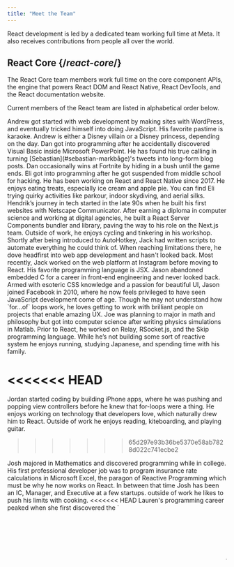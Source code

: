 ```yaml
---
title: "Meet the Team"
---
```


<Intro>

React development is led by a dedicated team working full time at Meta. It also receives contributions from people all over the world.

</Intro>

## React Core {/*react-core*/}

The React Core team members work full time on the core component APIs, the engine that powers React DOM and React Native, React DevTools, and the React documentation website.

Current members of the React team are listed in alphabetical order below.

<TeamMember name="Andrew Clark" permalink="andrew-clark" photo="/images/team/acdlite.jpg" github="acdlite" twitter="acdlite" threads="acdlite" title="Engineer at Vercel">
    Andrew got started with web development by making sites with WordPress, and eventually tricked himself into doing JavaScript. His favorite pastime is karaoke. Andrew is either a Disney villain or a Disney princess, depending on the day.
</TeamMember>

<TeamMember name="Dan Abramov" permalink="dan-abramov" photo="/images/team/gaearon.jpg" github="gaearon" bsky="danabra.mov" title="Independent Engineer">
    Dan got into programming after he accidentally discovered Visual Basic inside Microsoft PowerPoint. He has found his true calling in turning [Sebastian](#sebastian-markbåge)'s tweets into long-form blog posts. Dan occasionally wins at Fortnite by hiding in a bush until the game ends.
</TeamMember>

<TeamMember name="Eli White" permalink="eli-white" photo="/images/team/eli-white.jpg" github="elicwhite" twitter="Eli_White" threads="elicwhite" title="Engineering Manager at Meta">
    Eli got into programming after he got suspended from middle school for hacking. He has been working on React and React Native since 2017. He enjoys eating treats, especially ice cream and apple pie. You can find Eli trying quirky activities like parkour, indoor skydiving, and aerial silks.
</TeamMember>

<TeamMember name="Hendrik Liebau" permalink="hendrik-liebau" photo="/images/team/hendrik.jpg" github="unstubbable" bsky="unstubbable.bsky.social" twitter="unstubbable" title="Engineer at Vercel">
    Hendrik’s journey in tech started in the late 90s when he built his first websites with Netscape Communicator. After earning a diploma in computer science and working at digital agencies, he built a React Server Components bundler and library, paving the way to his role on the Next.js team. Outside of work, he enjoys cycling and tinkering in his workshop.
</TeamMember>

<TeamMember name="Jack Pope" permalink="jack-pope" photo="/images/team/jack-pope.jpg" github="jackpope" personal="jackpope.me" title="Engineer at Meta">
    Shortly after being introduced to AutoHotkey, Jack had written scripts to automate everything he could think of. When reaching limitations there, he dove headfirst into web app development and hasn't looked back. Most recently, Jack worked on the web platform at Instagram before moving to React. His favorite programming language is JSX.
</TeamMember>

<TeamMember name="Jason Bonta" permalink="jason-bonta" photo="/images/team/jasonbonta.jpg" threads="someextent" title="Engineering Manager at Meta">
    Jason abandoned embedded C for a career in front-end engineering and never looked back. Armed with esoteric CSS knowledge and a passion for beautiful UI, Jason joined Facebook in 2010, where he now feels privileged to have seen JavaScript development come of age. Though he may not understand how `for...of` loops work, he loves getting to work with brilliant people on projects that enable amazing UX.
</TeamMember>

<TeamMember name="Joe Savona" permalink="joe-savona" photo="/images/team/joe.jpg" github="josephsavona" twitter="en_JS" threads="joesavona" title="Engineer at Meta">
    Joe was planning to major in math and philosophy but got into computer science after writing physics simulations in Matlab. Prior to React, he worked on Relay, RSocket.js, and the Skip programming language. While he’s not building some sort of reactive system he enjoys running, studying Japanese, and spending time with his family.
</TeamMember>

<<<<<<< HEAD
=======
<TeamMember name="Jordan Brown" permalink="jordan-brown" photo="/images/team/jordan.jpg" github="jbrown215" title="Engineer at Meta">
    Jordan started coding by building iPhone apps, where he was pushing and popping view controllers before he knew that for-loops were a thing. He enjoys working on technology that developers love, which naturally drew him to React. Outside of work he enjoys reading, kiteboarding, and playing guitar.
</TeamMember>

>>>>>>> 65d297e93b36be5370e58ab7828d022c741ecbe2
<TeamMember name="Josh Story" permalink="josh-story" photo="/images/team/josh.jpg" github="gnoff" bsky="storyhb.com" title="Engineer at Vercel">
    Josh majored in Mathematics and discovered programming while in college. His first professional developer job was to program insurance rate calculations in Microsoft Excel, the paragon of Reactive Programming which must be why he now works on React. In between that time Josh has been an IC, Manager, and Executive at a few startups. outside of work he likes to push his limits with cooking.
</TeamMember>

<TeamMember name="Lauren Tan" permalink="lauren-tan" photo="/images/team/lauren.jpg" github="poteto" twitter="potetotes" threads="potetotes" bsky="no.lol" title="Engineer at Meta">
<<<<<<< HEAD
    Lauren's programming career peaked when she first discovered the `<marquee>` tag. She’s been chasing that high ever since. She studied Finance instead of CS in college, so she learned to code using Excel instead of Java. Lauren enjoys dropping cheeky memes in chat, playing video games with her partner, and petting her dog Zelda.
</TeamMember>

<TeamMember name="Luna Wei" permalink="luna-wei" photo="/images/team/luna-wei.jpg" github="lunaleaps" twitter="lunaleaps" threads="lunaleaps" title="Engineer at Meta">
    Luna first learnt the fundamentals of python at the age of 6 from her father. Since then, she has been unstoppable. Luna aspires to be a gen z, and the road to success is paved with environmental advocacy, urban gardening and lots of quality time with her Voo-Doo’d (as pictured).
=======
    Lauren's programming career peaked when she first discovered the `<marquee>` tag. She’s been chasing that high ever since. She studied Finance instead of CS in college, so she learned to code using Excel. Lauren enjoys dropping cheeky memes in chat, playing video games with her partner, learning Korean, and petting her dog Zelda.
>>>>>>> 65d297e93b36be5370e58ab7828d022c741ecbe2
</TeamMember>

<TeamMember name="Matt Carroll" permalink="matt-carroll" photo="/images/team/matt-carroll.png" github="mattcarrollcode" twitter="mattcarrollcode" threads="mattcarrollcode" title="Developer Advocate at Meta">
    Matt stumbled into coding, and since then, has become enamored with creating things in communities that can’t be created alone. Prior to React, he worked on YouTube, the Google Assistant, Fuchsia, and Google Cloud AI and Evernote. When he's not trying to make better developer tools he enjoys the mountains, jazz, and spending time with his family.
</TeamMember>

<TeamMember name="Mike Vitousek" permalink="mike-vitousek" photo="/images/team/mike.jpg" github="mvitousek" title="Engineer at Meta">
    Mike went to grad school dreaming of becoming a professor but realized that he liked building things a lot more than writing grant applications. Mike joined Meta to work on Javascript infrastructure, which ultimately led him to work on the React Compiler. When not hacking on either Javascript or OCaml, Mike can often be found hiking or skiing in the Pacific Northwest.
</TeamMember>

<TeamMember name="Mofei Zhang" permalink="mofei-zhang" photo="/images/team/mofei-zhang.png" github="mofeiZ" threads="z_mofei" title="Engineer at Meta">
    Mofei started programming when she realized it can help her cheat in video games. She focused on operating systems in undergrad / grad school, but now finds herself happily tinkering on React. Outside of work, she enjoys debugging bouldering problems and planning her next backpacking trip(s).
</TeamMember>

<TeamMember name="Pieter Vanderwerff" permalink="pieter-vanderwerff" photo="/images/team/pieter.jpg" github="pieterv" threads="pietervanderwerff" title="Engineer at Meta">
    Pieter studied building science but after failing to get a job he made himself a website and things escalated from there. At Meta, he enjoys working on performance, languages and now React. When he's not programming you can find him off-road in the mountains.
</TeamMember>

<TeamMember name="Rick Hanlon" permalink="rick-hanlon" photo="/images/team/rickhanlonii.jpg" github="rickhanlonii" twitter="rickhanlonii" threads="rickhanlonii" bsky="ricky.fm" title="Engineer at Meta">
    Ricky majored in theoretical math and somehow found himself on the React Native team for a couple years before joining the React team. When he's not programming you can find him snowboarding, biking, climbing, golfing, or closing GitHub issues that do not match the issue template.
</TeamMember>

<TeamMember name="Ruslan Lesiutin" permalink="ruslan-lesiutin" photo="/images/team/lesiutin.jpg" github="hoxyq" twitter="ruslanlesiutin" threads="lesiutin" title="Engineer at Meta">
    Ruslan's introduction to UI programming started when he was a kid by manually editing HTML templates for his custom gaming forums. Somehow, he ended up majoring in Computer Science. He enjoys music, games, and memes. Mostly memes.
</TeamMember>

<TeamMember name="Sebastian Markbåge" permalink="sebastian-markbåge" photo="/images/team/sebmarkbage.jpg" github="sebmarkbage" twitter="sebmarkbage" threads="sebmarkbage" title="Engineer at Vercel">
    Sebastian majored in psychology. He's usually quiet. Even when he says something, it often doesn't make sense to the rest of us until a few months later. The correct way to pronounce his surname is "mark-boa-geh" but he settled for "mark-beige" out of pragmatism -- and that's how he approaches React.
</TeamMember>

<TeamMember name="Sebastian Silbermann" permalink="sebastian-silbermann" photo="/images/team/sebsilbermann.jpg" github="eps1lon" twitter="sebsilbermann" threads="sebsilbermann" title="Engineer at Vercel">
    Sebastian learned programming to make the browser games he played during class more enjoyable. Eventually this lead to contributing to as much open source code as possible. Outside of coding he's busy making sure people don't confuse him with the other Sebastians and Zilberman of the React community.
</TeamMember>

<TeamMember name="Seth Webster" permalink="seth-webster" photo="/images/team/seth.jpg" github="sethwebster" twitter="sethwebster" threads="sethwebster" personal="sethwebster.com" title="Engineering Manager at Meta">
    Seth started programming as a kid growing up in Tucson, AZ. After school, he was bitten by the music bug and was a touring musician for about 10 years before returning to *work*, starting with Intuit. In his spare time, he loves [taking pictures](https://www.sethwebster.com) and flying for animal rescues in the northeastern United States.
</TeamMember>

<TeamMember name="Sophie Alpert" permalink="sophie-alpert" photo="/images/team/sophiebits.jpg" github="sophiebits" twitter="sophiebits" threads="sophiebits" personal="sophiebits.com" title="Independent Engineer">
    Four days after React was released, Sophie rewrote the entirety of her then-current project to use it, which she now realizes was perhaps a bit reckless. After she became the project's #1 committer, she wondered why she wasn't getting paid by Facebook like everyone else was and joined the team officially to lead React through its adolescent years. Though she quit that job years ago, somehow she's still in the team's group chats and “providing value”.
</TeamMember>

<TeamMember name="Yuzhi Zheng" permalink="yuzhi-zheng" photo="/images/team/yuzhi.jpg" github="yuzhi" twitter="yuzhiz" threads="yuzhiz" title="Engineering Manager at Meta">
    Yuzhi studied Computer Science in school. She liked the instant gratification of seeing code come to life without having to physically be in a laboratory. Now she’s a manager in the React org. Before management, she used to work on the Relay data fetching framework. In her spare time, Yuzhi enjoys optimizing her life via gardening and home improvement projects.
</TeamMember>

## Past contributors {/*past-contributors*/}

You can find the past team members and other people who significantly contributed to React over the years on the [acknowledgements](/community/acknowledgements) page.
